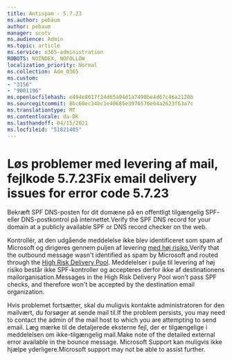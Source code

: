 ```yaml
---
title: Antispam - 5.7.23
ms.author: pebaum
author: pebaum
manager: scotv
ms.audience: Admin
ms.topic: article
ms.service: o365-administration
ROBOTS: NOINDEX, NOFOLLOW
localization_priority: Normal
ms.collection: Adm_O365
ms.custom:
- "3156"
- "9001196"
ms.openlocfilehash: e494e8017f24d65a94d1a7490be4d67c46a2120b
ms.sourcegitcommit: 8bc60ec34bc1e40685e3976576e04a2623f63a7c
ms.translationtype: MT
ms.contentlocale: da-DK
ms.lasthandoff: 04/15/2021
ms.locfileid: "51821405"
---
```

# <a name="fix-email-delivery-issues-for-error-code-5723"></a><span data-ttu-id="0df7b-102">Løs problemer med levering af mail, fejlkode 5.7.23</span><span class="sxs-lookup"><span data-stu-id="0df7b-102">Fix email delivery issues for error code 5.7.23</span></span>

<span data-ttu-id="0df7b-103">Bekræft SPF DNS-posten for dit domæne på en offentligt tilgængelig SPF- eller DNS-postkontrol på internettet.</span><span class="sxs-lookup"><span data-stu-id="0df7b-103">Verify the SPF DNS record for your domain at a publicly available SPF or DNS record checker on the web.</span></span>

<span data-ttu-id="0df7b-104">Kontrollér, at den udgående meddelelse ikke blev identificeret som spam af Microsoft og dirigeres gennem puljen af levering [med høj risiko.](https://docs.microsoft.com/microsoft-365/security/office-365-security/high-risk-delivery-pool-for-outbound-messages)</span><span class="sxs-lookup"><span data-stu-id="0df7b-104">Verify that the outbound message wasn't identified as spam by Microsoft and routed through the [High Risk Delivery Pool](https://docs.microsoft.com/microsoft-365/security/office-365-security/high-risk-delivery-pool-for-outbound-messages).</span></span> <span data-ttu-id="0df7b-105">Meddelelser i pulje til levering af høj risiko består ikke SPF-kontroller og accepteres derfor ikke af destinationens mailorganisation.</span><span class="sxs-lookup"><span data-stu-id="0df7b-105">Messages in the High Risk Delivery Pool won't pass SPF checks, and therefore won't be accepted by the destination email organization.</span></span>

<span data-ttu-id="0df7b-106">Hvis problemet fortsætter, skal du muligvis kontakte administratoren for den mailvært, du forsøger at sende mail til.</span><span class="sxs-lookup"><span data-stu-id="0df7b-106">If the problem persists, you may need to contact the admin of the mail host to which you are attempting to send email.</span></span> <span data-ttu-id="0df7b-107">Læg mærke til de detaljerede eksterne fejl, der er tilgængelige i meddelelsen om ikke-tilgængelig mail.</span><span class="sxs-lookup"><span data-stu-id="0df7b-107">Make note of the detailed external error available in the bounce message.</span></span> <span data-ttu-id="0df7b-108">Microsoft Support kan muligvis ikke hjælpe yderligere.</span><span class="sxs-lookup"><span data-stu-id="0df7b-108">Microsoft support may not be able to assist further.</span></span>
